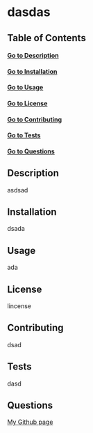 # dasdas

## Table of Contents
#### [Go to Description](##description)
#### [Go to Installation](##installation)
#### [Go to Usage](##usage)
#### [Go to License](##license)
#### [Go to Contributing](##contributing)
#### [Go to Tests](##tests)
#### [Go to Questions](##questions)


## Description
asdsad

## Installation
dsada

## Usage
ada

## License
lincense

## Contributing
dsad

## Tests
dasd

## Questions
[My Github page](oasdjaspodj)